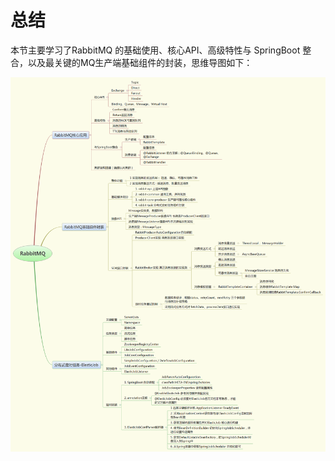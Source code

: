 # 总结

本节主要学习了RabbitMQ 的基础使用、核心API、高级特性与 SpringBoot 整合，以及最关键的MQ生产端基础组件的封装，思维导图如下：

![输入图片说明](../img/01.png)